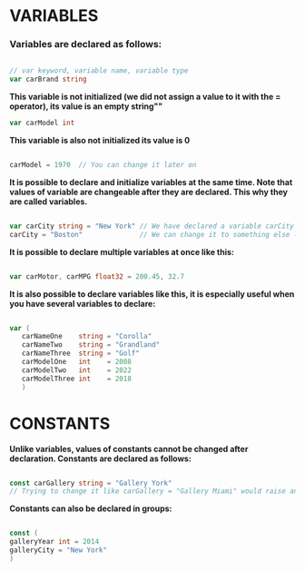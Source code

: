 # VARIABLES

### Variables are declared as follows:

```go

// var keyword, variable name, variable type
var carBrand string

```


__This variable is not initialized (we did not assign a value to it with the = operator), its value is an empty string""__

```go
var carModel int

```  
 __This variable is also not initialized its value is 0__

 ```go
 
 carModel = 1970  // You can change it later on
```

__It is possible to declare and initialize variables at the same time. Note that values of variable are changeable after they are declared. This why they are called variables.__
```go

var carCity string = "New York" // We have declared a variable carCity and initialized it with the value "New York"
carCity = "Boston"              // We can change it to something else later on with the = operator
```

__It is possible to declare multiple variables at once like this:__
```go

var carMotor, carMPG float32 = 200.45, 32.7
```

 __It is also possible to declare variables like this, it is especially useful when you have several variables to declare:__

 ```go

var (
	carNameOne    string = "Corolla"
	carNameTwo    string = "Grandland"
	carNameThree  string = "Golf"
	carModelOne   int    = 2008
	carModelTwo   int    = 2022
	carModelThree int    = 2018
	)
```


# CONSTANTS
__Unlike variables, values of constants cannot be changed after declaration. Constants are declared as follows:__
 ```go

const carGallery string = "Gallery York"
// Trying to change it like carGallery = "Gallery Miami" would raise an error

```

__Constants can also be declared in groups:__

```go

const (
galleryYear int = 2014
galleryCity = "New York"
)


```


